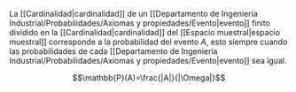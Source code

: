 
La [[Cardinalidad|cardinalidad]] de un [[Departamento de Ingeniería Industrial/Probabilidades/Axiomas y propiedades/Evento|evento]] finito dividido en la [[Cardinalidad|cardinalidad]] del [[Espacio muestral|espacio muestral]] corresponde a la probabilidad del evento $A$, esto siempre cuando las probabilidades de cada [[Departamento de Ingeniería Industrial/Probabilidades/Axiomas y propiedades/Evento|evento]] sea igual. 

$$\mathbb{P}(A)=\frac{|A|}{|\Omega|}$$ 